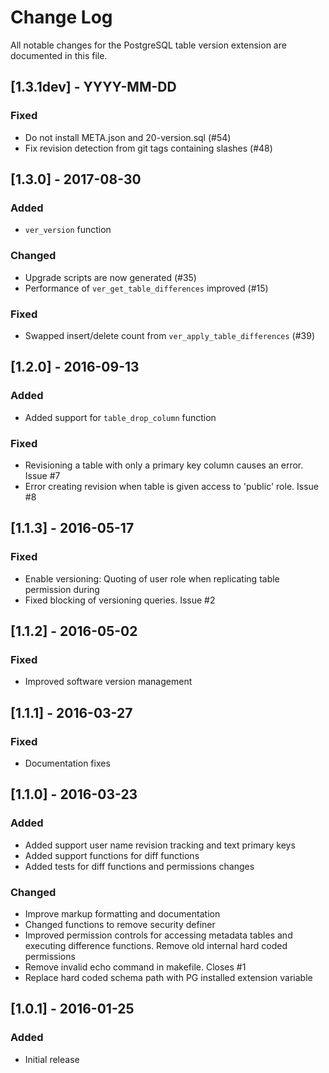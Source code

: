 # Change Log

All notable changes for the PostgreSQL table version extension are documented
in this file.

## [1.3.1dev] - YYYY-MM-DD
### Fixed
- Do not install META.json and 20-version.sql (#54)
- Fix revision detection from git tags containing slashes (#48)

## [1.3.0] - 2017-08-30
### Added
- `ver_version` function

### Changed
- Upgrade scripts are now generated (#35)
- Performance of `ver_get_table_differences` improved (#15)

### Fixed
- Swapped insert/delete count from `ver_apply_table_differences` (#39)

## [1.2.0] - 2016-09-13
### Added
- Added support for `table_drop_column` function

### Fixed
- Revisioning a table with only a primary key column causes an error. Issue #7
- Error creating revision when table is given access to 'public' role. Issue #8

## [1.1.3] - 2016-05-17
### Fixed
- Enable versioning: Quoting of user role when replicating table permission during
- Fixed blocking of versioning queries. Issue #2

## [1.1.2] - 2016-05-02
### Fixed
- Improved software version management

## [1.1.1] - 2016-03-27
### Fixed
- Documentation fixes

## [1.1.0] - 2016-03-23
### Added
- Added support user name revision tracking and text primary keys
- Added support functions for diff functions
- Added tests for diff functions and permissions changes

### Changed
- Improve markup formatting and documentation
- Changed functions to remove security definer
- Improved permission controls for accessing metadata tables and executing difference functions. Remove old internal hard coded permissions
- Remove invalid echo command in makefile. Closes #1
- Replace hard coded schema path with PG installed extension variable

## [1.0.1] - 2016-01-25
### Added
- Initial release

